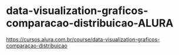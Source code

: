 # data-visualization-graficos-comparacao-distribuicao-ALURA
https://cursos.alura.com.br/course/data-visualization-graficos-comparacao-distribuicao
